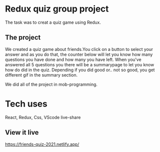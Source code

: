 # Redux quiz group project

The task was to creat a quiz game using Redux.


## The project
We created a quiz game about friends.You click on a button to select your answer and as you do that, the counter below will
let you know how many questions you have done and how many you have left. When you've answered all 5 questions you there will
be a summarypage to let you know how do did in the quiz. Depending if you did good or.. not so good, you get different gif in the
summary section.

We did all of the project in mob-programming.



# Tech uses
React, Redux, Css, VScode live-share

## View it live

https://friends-quiz-2021.netlify.app/
